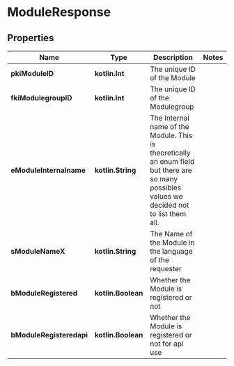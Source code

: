 
# ModuleResponse

## Properties
| Name | Type | Description | Notes |
| ------------ | ------------- | ------------- | ------------- |
| **pkiModuleID** | **kotlin.Int** | The unique ID of the Module |  |
| **fkiModulegroupID** | **kotlin.Int** | The unique ID of the Modulegroup |  |
| **eModuleInternalname** | **kotlin.String** | The Internal name of the Module.  This is theoretically an enum field but there are so many possibles values we decided not to list them all. |  |
| **sModuleNameX** | **kotlin.String** | The Name of the Module in the language of the requester |  |
| **bModuleRegistered** | **kotlin.Boolean** | Whether the Module is registered or not |  |
| **bModuleRegisteredapi** | **kotlin.Boolean** | Whether the Module is registered or not for api use |  |



